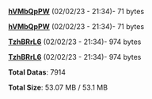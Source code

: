 [**hVMbQpPW**](/data/hVMbQpPW.txt) (02/02/23 - 21:34)- 71 bytes

[**hVMbQpPW**](/data/hVMbQpPW.txt) (02/02/23 - 21:34)- 71 bytes

[**TzhBRrL6**](/data/TzhBRrL6.txt) (02/02/23 - 21:34)- 974 bytes

[**TzhBRrL6**](/data/TzhBRrL6.txt) (02/02/23 - 21:34)- 974 bytes

**Total Datas**: 7914

**Total Size**: 53.07 MB / 53.1 MB